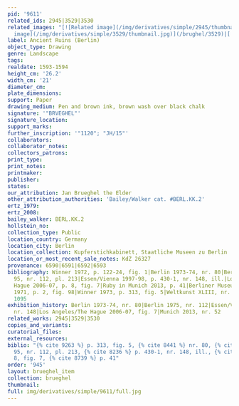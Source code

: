 ```yaml
---
pid: '9611'
related_ids: 2945|3529|3530
related_images: "[![Related image](/img/derivatives/simple/2945/thumbnail.jpg)](/brughel/2945)|[![Related
  image](/img/derivatives/simple/3529/thumbnail.jpg)](/brughel/3529)|[![Related image](/img/derivatives/simple/3530/thumbnail.jpg)](/brughel/3530)"
label: Ancient Ruins (Berlin)
object_type: Drawing
genre: Landscape
tags: 
realdate: 1593-1594
height_cm: '26.2'
width_cm: '21'
diameter_cm: 
plate_dimensions: 
support: Paper
drawing_medium: Pen and brown ink, brown wash over black chalk
signature: '"BRVEGHEL"'
signature_location: 
support_marks: 
further_inscription: '"1120"; "JH/15"'
collaborators: 
collaborator_notes: 
collectors_patrons: 
print_type: 
print_notes: 
printmaker: 
publisher: 
states: 
our_attribution: Jan Brueghel the Elder
other_attribution_authorities: 'Bailey/Walker cat. #BERL.KK.2'
ertz_1979: 
ertz_2008: 
bailey_walker: BERL.KK.2
hollstein_no: 
collection_type: Public
location_country: Germany
location_city: Berlin
location_collection: Kupferstichkabinett, Staatliche Museen zu Berlin
location_or_most_recent_sale_notes: KdZ 26327
provenance: 6590|6591|6592|6593
bibliography: Winner 1972, p. 122-24, fig. 1|Berlin 1973-74, nr. 80|Berlin 1975, p.
  95, nr. 112, pl. 213|Essen/Vienna 1997-98, p. 430-1, nr. 148, ill.|Los Angeles/The
  Hague 2006-07, p. 8, fig. 7|Ruby in Munich 2013, p. 41|Berliner Museum N.F. XXI,
  1971, p. 2, fig. 98|Winner 1973, p. 313, fig. 5|Weltkunst XLIII, nr. 13, 1973, p.
  1095
exhibition_history: Berlin 1973-74, nr. 80|Berlin 1975, nr. 112|Essen/Vienna 1997-98,
  nr. 148|Los Angeles/The Hague 2006-07, fig. 7|Munich 2013, nr. 52
related_works: 2945|3529|3530
copies_and_variants: 
curatorial_files: 
external_resources: 
biblio: "{% cite 9263 %} p. 313, fig. 5, {% cite 8441 %} nr. 80, {% cite 8334 %} p.
  95, nr. 112, pl. 213, {% cite 8236 %} p. 430-1, nr. 148, ill., {% cite 8240 %} p.
  8, fig. 7, {% cite 8739 %} p. 41"
order: '945'
layout: brueghel_item
collection: brueghel
thumbnail: 
full: img/derivatives/simple/9611/full.jpg
---
```

